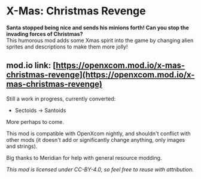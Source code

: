 X-Mas: Christmas Revenge
===

**Santa stopped being nice and sends his minions forth! Can you stop the invading forces of Christmas?**  
This humorous mod adds some Xmas spirit into the game by changing alien sprites and descriptions to make them more jolly!

mod.io link: [https://openxcom.mod.io/x-mas-christmas-revenge](https://openxcom.mod.io/x-mas-christmas-revenge)
---

Still a work in progress, currently converted:

* Sectoids -> Santoids

More perhaps to come.

This mod is compatible with OpenXcom nightly, and shouldn't conflict with other mods (it doesn't add or significantly change anything, only images and strings).

Big thanks to Meridian for help with general resource modding.

_This mod is licensed under CC-BY-4.0, so feel free to reuse with attribution._
